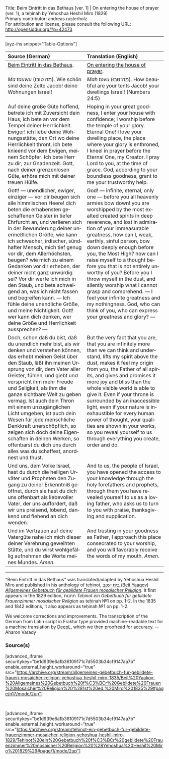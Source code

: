 <html>
<head></head>
<body>
Title: Beim Eintritt in das Bethaus [ver. 1] | On entering the house of prayer (ver. 1), a teḥinah by Yehoshua Heshil Miro (1829)<br />
Primary contributor: andreas.rusterholz<br />
For attribution and license, please consult the following URL: <a href="http://opensiddur.org/?p=42473">http://opensiddur.org/?p=42473</a>
<p />
<hr />

[xyz-ihs snippet="Table-Options"]<table style="margin-left: auto; margin-right: auto;" class="draggable">
<thead><tr><th id="x" style="text-align: left;">Source (German)</th><th style="text-align: left;">Translation (English)</th></tr></thead>
<tbody>
<tr><td style="vertical-align:top;">
<div class="german" lang="de">
<u>Beim Eintritt in das Bethaus</u>.
</div></td>

<td style="vertical-align:top;">
<div class="english" lang="en">
<u>On entering the house of prayer</u>.
</div></td></tr>


<tr><td style="vertical-align:top;">
<div class="german" lang="de">
<em>Ma tauwu</em> (<span class="hebrew">מה טובו</span>). Wie schön sind deine Zelte Jacob! deine Wohnungen Israel! 
</div></td>

<td style="vertical-align:top;">
<div class="english" lang="en">
<em>Mah tovu</em> (<span class="hebrew">מַה־טֹּבוּ</span>). How beautiful are your tents Jacob! your dwellings Israel! <span class="citation">(Numbers 24:5)</span> 
</div></td></tr>


<tr><td style="vertical-align:top;">
<div class="german" lang="de">
Auf deine große Güte hoffend, betrete ich mit Zuversicht dein Haus, ich bete an vor dem Tempel deiner Herrlichkeit. Ewiger! ich liebe deine Wohnungsstätte, den Ort wo deine Herrlichkeit thront, ich bete knieend vor dem Ewigen, meinem Schöpfer. Ich bete Herr zu dir, zur Gnadenzeit. Gott, nach deiner grenzenlosen Güte, erhöre mich mit deiner treuen Hülfe.
</div></td>

<td style="vertical-align:top;">
<div class="english" lang="en">
Hoping in your great goodness, I enter your house with confidence; I worship before the temple of your glory. Eternal One! I love your dwelling place, the place where your glory is enthroned, I kneel in prayer before the Eternal One, my Creator. I pray Lord to you, at the time of grace. God, according to your boundless goodness, grant to me your trustworthy help.
</div></td></tr>


<tr><td style="vertical-align:top;">
<div class="german" lang="de">
Gott! — unendlicher, ewiger, einziger — vor dir beugen sich alle himmlischen Heere! dich beten die erhabensten geschaffenen Geister in tiefer Ehrfurcht an, und verlieren sich in der Bewunderung deiner unermeßlichen Größe, wie kann ich schwacher, irdischer, sündhafter Mensch, mich tief genug vor dir, dem Allerhöchsten, beugen? wie mich zu einem Gedanken vor dir erheben, der deiner nicht ganz unwürdig sei? Vor dir werfe ich mich in den Staub, und bete schweigend an, was ich nicht fassen und begreifen kann. — Ich fühle deine unendliche Größe, und meine Nichtigkeit. Gott! wer kann dich denken, wer deine Größe und Herrlichkeit aussprechen? — 
</div></td>

<td style="vertical-align:top;">
<div class="english" lang="en">
God! — infinite, eternal, only one — before you all heavenly armies bow down! you are worshipped by the most exalted created spirits in deep reverence, and lost in admiration of your immeasurable greatness, how can I, weak, earthly, sinful person, bow down deeply enough before you, the Most High? how can I raise myself to a thought before you that is not entirely unworthy of you? Before you I throw myself in the dust, and silently worship what I cannot grasp and comprehend. — I feel your infinite greatness and my nothingness. God, who can think of you, who can express your greatness and glory? — 
</div></td></tr>


<tr><td style="vertical-align:top;">
<div class="german" lang="de">
Doch, schon daß du bist, daß du unendlich mehr bist, als wir denken und verstehen können, das erhebt meinen Geist über den Staub, läßt ihn meinen Ursprung von dir, dem Vater aller Geister, fühlen, und giebt und verspricht ihm mehr Freude und Seligkeit, als ihm die ganze sichtbare Welt zu geben vermag. Ist auch dein Thron mit einem unzugänglichen Licht umgeben, ist auch dein Wesen für jede menschliche Denkkraft unerschöpflich, so zeigen sich doch deine Eigenschaften in deinen Werken, so offenbarst du dich uns durch alles was du schaffest, anordnest und thust. 
</div></td>

<td style="vertical-align:top;">
<div class="english" lang="en">
But the very fact that you are, that you are infinitely more than we can think and understand, lifts my spirit above the dust, makes it feel my origin from you, the Father of all spirits, and gives and promises it more joy and bliss than the whole visible world is able to give it. Even if your throne is surrounded by an inaccessible light, even if your nature is inexhaustible for every human power of thought, your qualities are shown in your works, so you reveal yourself to us through everything you create, order and do. 
</div></td></tr>


<tr><td style="vertical-align:top;">
<div class="german" lang="de">
Und uns, dem Volke Israel, hast du durch die heiligen Urväter und Propheten den Zugang zu deiner Erkenntniß geöffnet, durch sie hast du dich uns offenbart als liebevoller Vater, der uns auffordert, daß wir uns preisend, lobend, dankend und flehend an dich wenden. 
</div></td>

<td style="vertical-align:top;">
<div class="english" lang="en">
And to us, the people of Israel, you have opened the access to your knowledge through the holy forefathers and prophets, through them you have revealed yourself to us as a loving father, who asks us to turn to you with praise, thanksgiving and supplication. 
</div></td></tr>


<tr><td style="vertical-align:top;">
<div class="german" lang="de">
Und im Vertrauen auf deine Vatergüte nahe ich mich dieser deiner Verehrung geweihten Stätte, und du wirst wohlgefällig aufnehmen die Worte meines Mundes. <em>Amen</em>.
</div></td>

<td style="vertical-align:top;">
<div class="english" lang="en">
And trusting in your goodness as Father, I approach this place consecrated to your worship, and you will favorably receive the words of my mouth. <em>Amen</em>.
</div></td></tr>
</tbody></table>

<hr />

"Beim Eintritt in das Bethaus" was translated/adapted by Yehoshua Heshil Miro and published in his anthology of teḥinot, <a href="/?p=41365">בית יעקב (Beit Yaaqov) <em>Allgemeines Gebetbuch für gebildete Frauen mosaischer Religion</em></a>. It first appears in the 1829 edition, תחנות <em>Teḥinot ein Gebetbuch für gebildete Frauenzimmer mosaischer Religion</em> as teḥinah №1 on pp. 1-2. In the 1835 and 1842 editions, it also appears as teḥinah №1 on pp. 1-2. 

We welcome corrections and improvements. The transcription of the German from Latin script in Fraktur type provided machine-readable text for a machine translation by <a href="https://www.deepl.com/en/translator">DeepL</a>, which we then proofread for accuracy. --Aharon Varady
 

<h3>Source(s)</h3>

[advanced_iframe securitykey="be1d939e6a1b36109171c7d5503b34cf9147aa7b" enable_external_height_workaround="true" src="https://archive.org/stream/allgemeines-gebetbuch-fur-gebildete-frauen-mosaicher-religion-yehoshua-heshil-miro-1835/Beit%20Yaakov-%20Allgemeines%20Gebetbuch%20f%C3%BCr%20Gebildete%20Frauen%20Mosaicher%20Religion%20%281st%20ed.%20Miro%201835%29#page/n17/mode/2up"]
 
&nbsp;

[advanced_iframe securitykey="be1d939e6a1b36109171c7d5503b34cf9147aa7b" enable_external_height_workaround="true" src="https://archive.org/stream/tehinot-ein-gebetbuch-fur-gebildete-frauenzimmer-mosaicher-religion-yehoshua-heshil-miro-1829/Tehinot%20ein%20Gebetbuch%20f%C3%BCr%20gebildete%20Frauenzimmer%20mosaicher%20Religion%20%28Yehoshua%20Heshil%20Miro%201829%29#page/1/mode/2up"]

&nbsp;
</body>
</html>